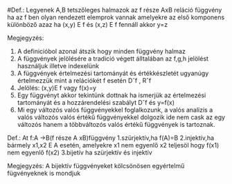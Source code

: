 #Def.: Legyenek A,B tetszőleges halmazok az f része AxB reláció függvény ha az f ben olyan rendezett elemprok vannak amelyekre az első komponens különböző azaz ha (x,y) E f és (x,z) E f fennáll akkor y=z

Megjegyzés:
1.  A definicióbol azonal átszik hogy minden függvény halmaz 
2.  A függvények jelölésére a tradició végett álltalában az f,g,h jelölést használjuk illetve indexelünk
3.  A függvények értelmezési tartományát és értékkészletét ugyanúgy értelmezzük mint a relációkét
 f esetén Dˇf , Rˇf 
4.  Jelölés: (x,y)E f vagy f(x)=y
5. Egy függvényt akkor tekintünk dottnak ha ismerjük az értelmezési tartományát és a hozzárendelési szabályt Dˇf és y=f(x)
6. Mi egy változós valós függvényekkel foglalkozunk, a valós analízis a valós változós valós értékű függvényekkel dolgozik ide nem cask az egy változós hanem a többváltozós valós értékű függvények is tartoznak.

Def.:
At f:A ->B(f része A xB)függvény
1.szürjektív,ha f(A)=B
2.injektív,ha bármely x1,x2 E A esetén, amelyekre x1 nem egyenlő x2 teljesöl hogy f(x1) nem egyenlő f(x2)
3.bijetív ha szürjektív és injektív

Megjegyzés:
A bijektív függvényeket kölcsönösen egyértelmű fügvényeknek is mondjuk
